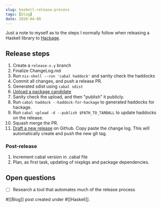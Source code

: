 ```yaml
---
slug: haskell-release-process
tags: [blog]
date: 2020-04-08
---
```


Just a note to myself as to the steps I normally follow when releasing a Haskell library to [Hackage](http://hackage.haskell.org/).

## Release steps

1. Create a `release-x.y` branch
2. Finalize ChangeLog.md
3. Run `nix-shell --run 'cabal haddock'` and sanity check the haddocks
4. Commit all changes, and push a release PR.
5. Generated sdist using `cabal sdist`
6. [Upload a package candidate](https://hackage.haskell.org/packages/candidates/upload)
7. Sanity check the upload, and then "publish" it publicly.
8. Run `cabal haddock --haddock-for-hackage` to generated haddocks for hackage.
9. Run `cabal upload -d --publish $PATH_TO_TARBALL` to update haddocks on the release.
10. Squash merge the PR.
11. [Draft a new release](https://github.com/srid/rib/releases) on Github. Copy paste the change log. This will automatically create and push the new git tag.

### Post-release

1. Increment cabal version in .cabal file
2. Plan, as first task, updating of nixpkgs and package dependencies.

## Open questions

- [ ] Research a tool that automates much of the release process

#[[Blog]] post created under #[[Haskell]].